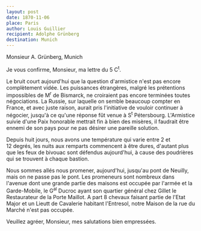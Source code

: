 ```yaml
---
layout: post
date: 1870-11-06
place: Paris
author: Louis Guillier
recipient: Adolphe Grünberg
destination: Munich
---
```


Monsieur A. Grünberg, Munich


Je vous confirme, Monsieur, ma lettre du 5 C<sup>t</sup>.

Le bruit court aujourd'hui que la question d'armistice n'est pas encore
complètement vidée. Les puissances étrangères, malgré les prétentions
impossibles de M<sup>r</sup> de Bismarck, ne croiraient pas encore terminées toutes
négociations. La Russie, sur laquelle on semble beaucoup compter en France, et
avec juste raison, aurait pris l'initiative de vouloir continuer à négocier,
jusqu'à ce qu'une réponse fût venue à S<sup>t</sup> Pétersbourg. L'Armistice suivie d'une
Paix honorable mettrait fin à bien des misères, il faudrait être ennemi de son
pays pour ne pas désirer une pareille solution.

Depuis huit jours, nous avons une température qui varie entre 2 et 12 degrés,
les nuits aux remparts commencent à être dures, d'autant plus que les feux de
bivouac sont défendus aujourd'hui, à cause des poudrières qui se trouvent
à chaque bastion.

Nous sommes allés nous promener, aujourd'hui, jusqu'au pont de Neuilly, mais
on ne passe pas le pont. Les promeneurs sont nombreux dans l'avenue dont une
grande partie des maisons est occupée par l'armée et la Garde-Mobile,
le G<sup>al</sup> Ducroc ayant son quartier général chez Gillet le Restaurateur de la Porte
Maillot. A part 8 chevaux faisant partie de l'Etat Major et un Lieutt de
Cavalerie habitant l'Entresol, notre Maison de la rue du Marché n'est pas
occupée.

Veuillez agréer, Monsieur, mes salutations bien empressées.
